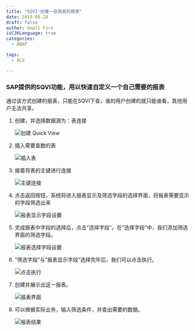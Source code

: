 ```yaml
---
title: "SQVI-创建一张简易的报表"
date: 2019-08-28
draft: false
author: Small Fire
isCJKLanguage: true
categories: 
  - ABAP

tags: 
  - ALV

---
```




### SAP提供的SQVI功能，用以快速自定义一个自己需要的报表

通过该方式创建的报表，只能在SQVI下查，谁的用户创建的就只能谁看，其他用户无法共享。

1. 创建，并选择数据源为：表连接 

   ![创建 Quick View](/images/ABAP/SQVI_1.png)
   
2. 插入需要查数的表

   ![插入表](/images/ABAP/SQVI_2.png)

3. 接着将表的主键进行连接

   ![主键连接](/images/ABAP/SQVI_3.png)

4. 点击返回按钮，系统将进入报表显示及筛选字段的选择界面，将报表需要显示的字段筛选出来

   ![报表显示字段设置](/images/ABAP/SQVI_4.png)

5. 完成报表中字段的选择后，点击“选择字段”。在“选择字段”中，我们添加筛选界面的筛选字段。

   ![报表选择字段设置](/images/ABAP/SQVI_6.png)

6. “筛选字段”与“报表显示字段”选择完毕后，我们可以点击执行。

   ![点击执行](/images/ABAP/SQVI_5.png)

7. 创建并展示出这一报表。

   ![报表界面](/images/ABAP/SQVI_7.png)

8. 可以根据实际业务，输入筛选条件，并查出需要的数据。

   ![报表结果](/images/ABAP/SQVI_8.png)

